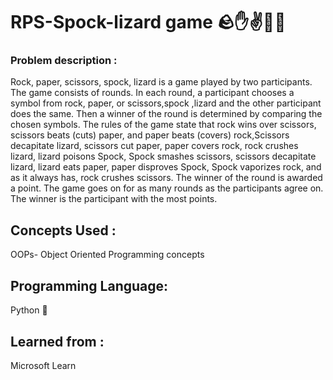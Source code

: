 # RPS-Spock-lizard game 🪨✋✌️🖖🦎

### Problem description : 

Rock, paper, scissors, spock, lizard is a game played by two participants. The game consists of rounds. In each round, a participant chooses a symbol from rock, paper, or scissors,spock ,lizard and the other participant does the same. Then a winner of the round is determined by comparing the chosen symbols. The rules of the game state that rock wins over scissors, scissors beats (cuts) paper, and paper beats (covers) rock,Scissors decapitate lizard, scissors cut paper, paper covers rock, rock crushes lizard, lizard poisons Spock, Spock smashes scissors, scissors decapitate lizard, lizard eats paper, paper disproves Spock, Spock vaporizes rock, and as it always has, rock crushes scissors. The winner of the round is awarded a point. The game goes on for as many rounds as the participants agree on. The winner is the participant with the most points.

## Concepts Used :
 OOPs- Object  Oriented Programming concepts

## Programming Language:
 Python 🐍

## Learned from : 
Microsoft Learn


